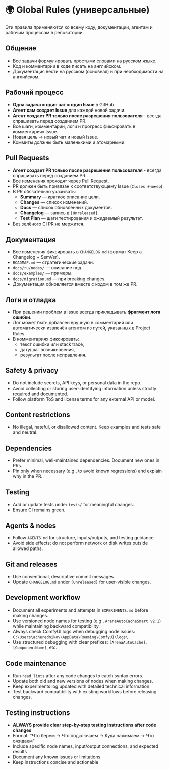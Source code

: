 # 🌍 Global Rules (универсальные)

Эти правила применяются ко всему коду, документации, агентам и рабочим процессам в репозитории.

## Общение
- Все задачи формулировать простыми словами на русском языке.
- Код и комментарии в коде писать на английском.
- Документация вести на русском (основная) и при необходимости на английском.

## Рабочий процесс
- **Одна задача = один чат = один Issue** в GitHub.
- **Агент сам создает Issue** для каждой новой задачи.
- **Агент создает PR только после разрешения пользователя** - всегда спрашивать перед созданием PR.
- Все шаги, комментарии, логи и прогресс фиксировать в комментариях Issue.
- Новая цель → новый чат и новый Issue.
- Коммиты должны быть маленькими и атомарными.

## Pull Requests
- **Агент создает PR только после разрешения пользователя** - всегда спрашивать перед созданием PR.
- Все изменения проходят через Pull Request.
- PR должен быть привязан к соответствующему Issue (`Closes #номер`).
- В PR обязательно указывать:
  * **Summary** — краткое описание цели.
  * **Changes** — список изменений.
  * **Docs** — список обновлённых документов.
  * **Changelog** — запись в `[Unreleased]`.
  * **Test Plan** — шаги тестирования и ожидаемый результат.
- Без зелёного CI PR не мержится.

## Документация
- Все изменения фиксировать в `CHANGELOG.md` (формат Keep a Changelog + SemVer).
- `ROADMAP.md` — стратегические задачи.
- `docs/ru/nodes/` — описание нод.
- `docs/examples/` — примеры.
- `docs/migration.md` — при breaking changes.
- Документация обновляется вместе с кодом в том же PR.

## Логи и отладка
- При решении проблем в Issue всегда прикладывать **фрагмент лога ошибки**.
- Лог может быть добавлен вручную в комментарий или автоматически извлечён агентом из путей, указанных в Project Rules.
- В комментариях фиксировать:
  * текст ошибки или stack trace,
  * дату/шаг возникновения,
  * результат после исправления.

## Safety & privacy
- Do not include secrets, API keys, or personal data in the repo.
- Avoid collecting or storing user-identifying information unless strictly required and documented.
- Follow platform ToS and license terms for any external API or model.

## Content restrictions
- No illegal, hateful, or disallowed content. Keep examples and tests safe and neutral.

## Dependencies
- Prefer minimal, well-maintained dependencies. Document new ones in PRs.
- Pin only when necessary (e.g., to avoid known regressions) and explain why in the PR.

## Testing
- Add or update tests under `tests/` for meaningful changes.
- Ensure CI remains green.

## Agents & nodes
- Follow `AGENTS.md` for structure, inputs/outputs, and testing guidance.
- Avoid side effects; do not perform network or disk writes outside allowed paths.

## Git and releases
- Use conventional, descriptive commit messages.
- Update `CHANGELOG.md` under `[Unreleased]` for user-visible changes.

## Development workflow
- Document all experiments and attempts in `EXPERIMENTS.md` before making changes.
- Use versioned node names for testing (e.g., `ArenaAutoCacheSmart v2.1`) while maintaining backward compatibility.
- Always check ComfyUI logs when debugging node issues: `C:\Users\acherednikov\AppData\Roaming\ComfyUI\logs\`
- Use structured debugging with clear prefixes: `[ArenaAutoCache]`, `[ComponentName]`, etc.

## Code maintenance
- Run `read_lints` after any code changes to catch syntax errors.
- Update both old and new versions of nodes when making changes.
- Keep experiments log updated with detailed technical information.
- Test backward compatibility with existing workflows before releasing changes.

## Testing instructions
- **ALWAYS provide clear step-by-step testing instructions after code changes**
- Format: "Что берем → Что подключаем → Куда нажимаем → Что ожидаем"
- Include specific node names, input/output connections, and expected results
- Document any known issues or limitations
- Keep instructions concise and actionable

